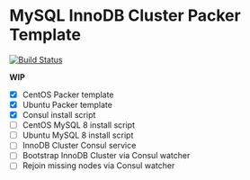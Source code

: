 # MySQL InnoDB Cluster Packer Template

[![Build Status](https://travis-ci.org/rubberydub/mysql-innodb-cluster-packer.svg?branch=master)](https://travis-ci.org/rubberydub/mysql-innodb-cluster-packer)


**WIP**

- [X] CentOS Packer template
- [X] Ubuntu Packer template
- [X] Consul install script
- [ ] CentOS MySQL 8 install script
- [ ] Ubuntu MySQL 8 install script
- [ ] InnoDB Cluster Consul service
- [ ] Bootstrap InnoDB Cluster via Consul watcher
- [ ] Rejoin missing nodes via Consul watcher
